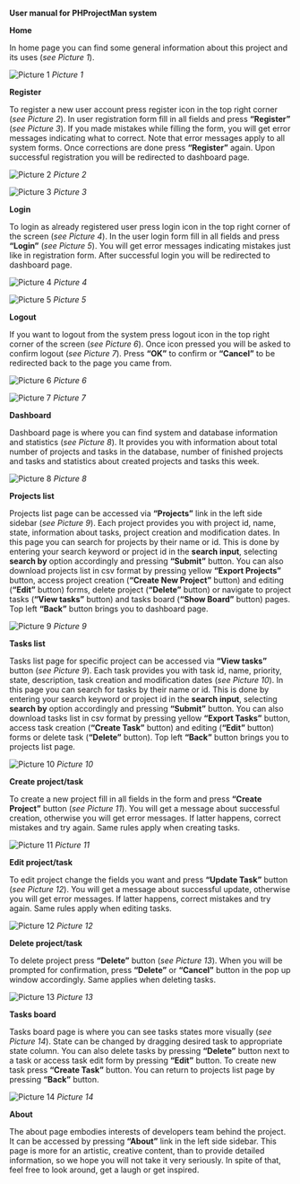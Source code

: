 ﻿**User manual for PHProjectMan system**

**Home**

In home page you can find some general information about this project and its uses (*see Picture 1*).

![Picture 1](../../resources/img/user_manual_photos/Welcome.jpg)
*Picture 1*


**Register**

To register a new user account press register icon in the top right corner (*see Picture 2*). In user registration form fill in all fields and press **“Register”** (*see Picture 3*). If you made mistakes while filling the form, you will get error messages indicating what to correct. Note that error messages apply to all system forms. Once corrections are done press **“Register”** again. Upon successful registration you will be redirected to dashboard page. 

![Picture 2](../../resources/img/user_manual_photos/Welcome-2.jpg)
*Picture 2*

![Picture 3](../../resources/img/user_manual_photos/Register.jpg)
*Picture 3*


**Login**

To login as already registered user press login icon in the top right corner of the screen (*see Picture 4*). In the user login form fill in all fields and press **“Login”** (*see Picture 5*). You will get error messages indicating mistakes just like in registration form. After successful login you will be redirected to dashboard page.

![Picture 4](../../resources/img/user_manual_photos/Welcome-3.jpg)
*Picture 4*

![Picture 5](../../resources/img/user_manual_photos/Login.jpg)
*Picture 5*


**Logout**

If you want to logout from the system press logout icon in the top right corner of the screen (*see Picture 6*). Once icon pressed you will be asked to confirm logout (*see Picture 7*). Press **“OK”** to confirm or **“Cancel”** to be redirected back to the page you came from.

![Picture 6](../../resources/img/user_manual_photos/Logout-1.jpg)
*Picture 6*

![Picture 7](../../resources/img/user_manual_photos/Logout-2.jpg)
*Picture 7*


**Dashboard**

Dashboard page is where you can find system and database information and statistics (*see Picture 8*). It provides you with information about total number of projects and tasks in the database, number of finished projects and tasks and statistics about created projects and tasks this week.

![Picture 8](../../resources/img/user_manual_photos/Dashboard.jpg)
*Picture 8*


**Projects list**

Projects list page can be accessed via **“Projects”** link in the left side sidebar (*see Picture 9*). Each project provides you with project id, name, state, information about tasks, project creation and modification dates. In this page you can search for projects by their name or id. This is done by entering your search keyword or project id in the **search input**, selecting **search by** option accordingly and pressing **“Submit”** button. You can also download projects list in csv format by pressing yellow **“Export Projects”** button, access project creation (**“Create New Project”** button) and editing (**“Edit”** button) forms, delete project (**“Delete”** button) or navigate to project tasks (**“View tasks”** button) and tasks board (**“Show Board”** button) pages. Top left **“Back”** button brings you to dashboard page.

![Picture 9](../../resources/img/user_manual_photos/Projects_list.jpg)
*Picture 9*


**Tasks list**

Tasks list page for specific project can be accessed via **“View tasks”** button (*see Picture 9*). Each task provides you with task id, name, priority, state, description, task creation and modification dates (*see Picture 10*). In this page you can search for tasks by their name or id. This is done by entering your search keyword or project id in the **search input**, selecting **search by** option accordingly and pressing **“Submit”** button. You can also download tasks list in csv format by pressing yellow **“Export Tasks”** button, access task creation (**“Create Task”** button) and editing (**“Edit”** button) forms or delete task (**“Delete”** button). Top left **“Back”** button brings you to projects list page.

![Picture 10](../../resources/img/user_manual_photos/Tasks.jpg)
*Picture 10*


**Create project/task**

To create a new project fill in all fields in the form and press **“Create Project”** button (*see Picture 11*). You will get a message about successful creation, otherwise you will get error messages. If latter happens, correct mistakes and try again. Same rules apply when creating tasks.

![Picture 11](../../resources/img/user_manual_photos/Create_project.jpg)
*Picture 11*


**Edit project/task**

To edit project change the fields you want and press **“Update Task”** button (*see Picture 12*). You will get a message about successful update, otherwise you will get error messages. If latter happens, correct mistakes and try again. Same rules apply when editing tasks.

![Picture 12](../../resources/img/user_manual_photos/Edit_project.jpg)
*Picture 12*


**Delete project/task**

To delete project press **“Delete”** button (*see Picture 13*). When you will be prompted for confirmation, press **“Delete”** or **“Cancel”** button in the pop up window accordingly. Same applies when deleting tasks.

![Picture 13](../../resources/img/user_manual_photos/Delete_project.jpg)
*Picture 13*


**Tasks board**

Tasks board page is where you can see tasks states more visually (*see Picture 14*).  State can be changed by dragging desired task to appropriate state column. You can also delete tasks by pressing **“Delete”** button next to a task or access task edit form by pressing **“Edit”** button. To create new task press **“Create Task”** button. You can return to projects list page by pressing **“Back”** button.

![Picture 14](../../resources/img/user_manual_photos/Board.jpg)
*Picture 14*


**About**

The about page embodies interests of developers team behind the project. It can be accessed by pressing **“About”** link in the left side sidebar. This page is more for an artistic, creative content, than to provide detailed information, so we hope you will not take it very seriously. In spite of that, feel free to look around, get a laugh or get inspired.